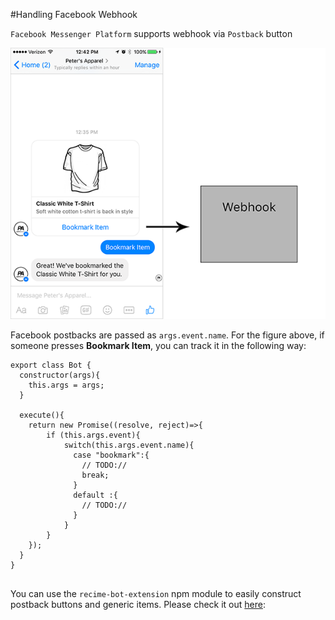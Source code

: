 #Handling Facebook Webhook


`Facebook Messenger Platform` supports webhook via `Postback` button


![](facebook-webhook.png)

Facebook postbacks are passed as `args.event.name`. For the figure above, if someone presses **Bookmark Item**, you can track it in the following way:

```
export class Bot {
  constructor(args){
    this.args = args;
  }

  execute(){
    return new Promise((resolve, reject)=>{
        if (this.args.event){
            switch(this.args.event.name){
              case "bookmark":{
                // TODO://
                break;
              }
              default :{
                // TODO://
              }
            }
        }
    });
  }
}


```

You can use the `recime-bot-extension` npm module to easily construct postback buttons and generic items. Please check it out [here](resources.md):